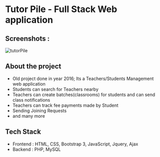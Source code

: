 # Tutor Pile - Full Stack Web application

## Screenshots :

![tutorPile](https://github.com/iuashrafi/pos-mern/blob/main/screenshots/tutorPile.png)

## About the project

- Old project done in year 2016; Its a Teachers/Students Management web application
- Students can search for Teachers nearby
- Teachers can create batches(classrooms) for students and can send class notifications
- Teachers can track fee payments made by Student
- Sending Joining Requests
- and many more

## Tech Stack

- Frontend : HTML, CSS, Bootstrap 3, JavaScript, Jquery, Ajax
- Backend : PHP, MySQL
